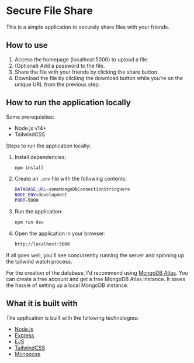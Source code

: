 # Secure File Share

This is a simple application to securely share files with your friends.

## How to use

1. Access the homepage (localhost:5000) to upload a file.
2. (Optional) Add a password to the file.
3. Share the file with your friends by clicking the share button.
4. Download the file by clicking the download button while you're on the unique URL from the previous step.

## How to run the application locally

Some prerequisites:

-   Node.js v14+
-   TailwindCSS

Steps to run the application locally:

1. Install dependencies:
    ```bash
    npm install
    ```
2. Create an `.env` file with the following contents:

    ```bash
    DATABASE_URL=someMongoDbConnectionStringHere
    NODE_ENV=development
    PORT=5000
    ```

3. Run the application:
    ```bash
    npm run dev
    ```
4. Open the application in your browser:
    ```bash
    http://localhost:5000
    ```

If all goes well, you'll see concurrently running the server and spinning up the tailwind watch process.

For the creation of the database, I'd recommend using [MongoDB Atlas](https://www.mongodb.com/cloud/atlas). You can create a free account and get a free MongoDB Atlas instance. It saves the hassle of setting up a local MongoDB instance.

## What it is built with

The application is built with the following technologies:

-   [Node.js](https://nodejs.org/)
-   [Express](https://expressjs.com/)
-   [EJS](https://ejs.co/)
-   [TailwindCSS](https://tailwindcss.com/)
-   [Mongoose](https://mongoosejs.com/)
